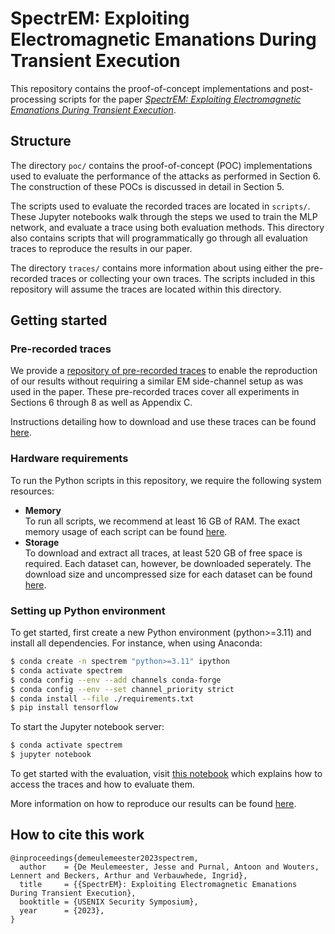 # SpectrEM: Exploiting Electromagnetic Emanations During Transient Execution

This repository contains the proof-of-concept implementations and post-processing scripts for the paper [*SpectrEM: Exploiting Electromagnetic Emanations During Transient Execution*](https://www.esat.kuleuven.be/cosic/publications/article-3656.pdf).

## Structure

The directory `poc/` contains the proof-of-concept (POC) implementations used to evaluate the performance of the attacks as performed in Section 6. The construction of these POCs is discussed in detail in Section 5. 

The scripts used to evaluate the recorded traces are located in `scripts/`. These Jupyter notebooks walk through the steps we used to train the MLP network, and evaluate a trace using both evaluation methods. This directory also contains scripts that will programmatically go through all evaluation traces to reproduce the results in our paper.

The directory `traces/` contains more information about using either the pre-recorded traces or collecting your own traces. The scripts included in this repository will assume the traces are located within this directory.


## Getting started

### Pre-recorded traces

We provide a [repository of pre-recorded traces](https://rdr.kuleuven.be/dataset.xhtml?persistentId=doi:10.48804/AHTI1A) to enable the reproduction of our results without requiring a similar EM side-channel setup as was used in the paper. These pre-recorded traces cover all experiments in Sections 6 through 8 as well as Appendix C.

Instructions detailing how to download and use these traces can be found [here](./traces/readme.md).

### Hardware requirements

To run the Python scripts in this repository, we require the following system resources:

* **Memory**  
  To run all scripts, we recommend at least 16 GB of RAM.
  The exact memory usage of each script can be found [here](./scripts/readme.md).
* **Storage**  
  To download and extract all traces, at least 520 GB of free space is required. Each dataset can, however, be downloaded seperately. The download size and uncompressed size for each dataset can be found [here](./traces/readme.md).

### Setting up Python environment

To get started, first create a new Python environment (python>=3.11) and install all dependencies. For instance, when using Anaconda:

```bash
$ conda create -n spectrem "python>=3.11" ipython
$ conda activate spectrem
$ conda config --env --add channels conda-forge
$ conda config --env --set channel_priority strict
$ conda install --file ./requirements.txt
$ pip install tensorflow
```

To start the Jupyter notebook server:
```bash
$ conda activate spectrem
$ jupyter notebook
```

To get started with the evaluation, visit [this notebook](./scripts/evaluate/evaluate_extraction_methods.ipynb) which explains how to access the traces and how to evaluate them.

More information on how to reproduce our results can be found [here](./scripts/readme.md).


## How to cite this work

```
@inproceedings{demeulemeester2023spectrem,
  author    = {De Meulemeester, Jesse and Purnal, Antoon and Wouters, Lennert and Beckers, Arthur and Verbauwhede, Ingrid},
  title     = {{SpectrEM}: Exploiting Electromagnetic Emanations During Transient Execution},
  booktitle = {USENIX Security Symposium},
  year      = {2023},
}
```
